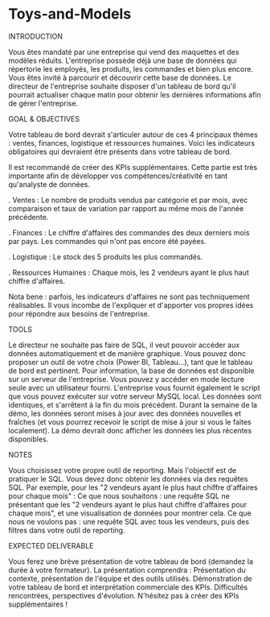 # Toys-and-Models

INTRODUCTION

Vous êtes mandaté par une entreprise qui vend des maquettes et des modèles réduits. L'entreprise possède déjà une base de données qui répertorie les employés, les produits, les commandes et bien plus encore. Vous êtes invité à parcourir et découvrir cette base de données. Le directeur de l'entreprise souhaite disposer d'un tableau de bord qu'il pourrait actualiser chaque matin pour obtenir les dernières informations afin de gérer l'entreprise.

GOAL & OBJECTIVES

Votre tableau de bord devrait s'articuler autour de ces 4 principaux thèmes : ventes, finances, logistique et ressources humaines. Voici les indicateurs obligatoires qui devraient être présents dans votre tableau de bord.

Il est recommandé de créer des KPIs supplémentaires. Cette partie est très importante afin de développer vos compétences/créativité en tant qu'analyste de données.

. Ventes : Le nombre de produits vendus par catégorie et par mois, avec comparaison et taux de variation par rapport au même mois de l'année précédente.

. Finances : Le chiffre d'affaires des commandes des deux derniers mois par pays. Les commandes qui n'ont pas encore été payées.

. Logistique : Le stock des 5 produits les plus commandés.

. Ressources Humaines : Chaque mois, les 2 vendeurs ayant le plus haut chiffre d'affaires.

Nota bene : parfois, les indicateurs d'affaires ne sont pas techniquement réalisables. Il vous incombe de l'expliquer et d'apporter vos propres idées pour répondre aux besoins de l'entreprise.

TOOLS

Le directeur ne souhaite pas faire de SQL, il veut pouvoir accéder aux données automatiquement et de manière graphique. Vous pouvez donc proposer un outil de votre choix (Power BI, Tableau...), tant que le tableau de bord est pertinent. Pour information, la base de données est disponible sur un serveur de l'entreprise. Vous pouvez y accéder en mode lecture seule avec un utilisateur fourni. L'entreprise vous fournit également le script que vous pouvez exécuter sur votre serveur MySQL local. Les données sont identiques, et s'arrêtent à la fin du mois précédent. Durant la semaine de la démo, les données seront mises à jour avec des données nouvelles et fraîches (et vous pourrez recevoir le script de mise à jour si vous le faites localement). La démo devrait donc afficher les données les plus récentes disponibles.

NOTES

Vous choisissez votre propre outil de reporting. Mais l'objectif est de pratiquer le SQL. Vous devez donc obtenir les données via des requêtes SQL. Par exemple, pour les "2 vendeurs ayant le plus haut chiffre d'affaires pour chaque mois" : Ce que nous souhaitons : une requête SQL ne présentant que les "2 vendeurs ayant le plus haut chiffre d'affaires pour chaque mois", et une visualisation de données pour montrer cela. Ce que nous ne voulons pas : une requête SQL avec tous les vendeurs, puis des filtres dans votre outil de reporting.

EXPECTED DELIVERABLE

Vous ferez une brève présentation de votre tableau de bord (demandez la durée à votre formateur). La présentation comprendra : Présentation du contexte, présentation de l'équipe et des outils utilisés. Démonstration de votre tableau de bord et interprétation commerciale des KPIs. Difficultés rencontrées, perspectives d'évolution. N'hésitez pas à créer des KPIs supplémentaires !
